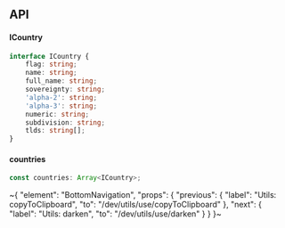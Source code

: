 

## API

#### ICountry

```ts
interface ICountry {
    flag: string;
    name: string;
    full_name: string;
    sovereignty: string;
    'alpha-2': string;
    'alpha-3': string;
    numeric: string;
    subdivision: string;
    tlds: string[];
}
```

#### countries

```ts
const countries: Array<ICountry>;
```


~{
  "element": "BottomNavigation",
  "props": {
    "previous": {
      "label": "Utils: copyToClipboard",
      "to": "/dev/utils/use/copyToClipboard"
    },
    "next": {
      "label": "Utils: darken",
      "to": "/dev/utils/use/darken"
    }
  }
}~